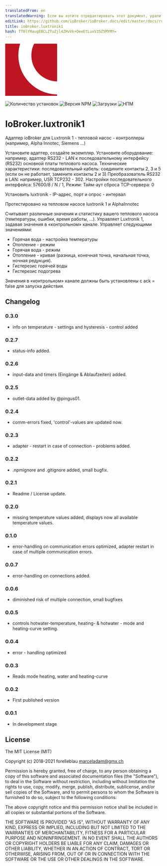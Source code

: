```yaml
---
translatedFrom: en
translatedWarning: Если вы хотите отредактировать этот документ, удалите поле «translationFrom», в противном случае этот документ будет снова автоматически переведен
editLink: https://github.com/ioBroker/ioBroker.docs/edit/master/docs/ru/adapterref/iobroker.luxtronik1/README.md
title: ioBroker.luxtronik1
hash: TT0lYMaugEBCLZTuZjl4ZHvVk+OeeEtLuxV35Z5MYMY=
---
```

![Логотип](../../../en/adapterref/iobroker.luxtronik1/admin/luxtronik1.png)

![Количество установок](http://iobroker.live/badges/luxtronik1-stable.svg)
![Версия NPM](http://img.shields.io/npm/v/iobroker.luxtronik1.svg)
![Загрузки](https://img.shields.io/npm/dm/iobroker.luxtronik1.svg)
![НПМ](https://nodei.co/npm/iobroker.luxtronik1.png?downloads=true)

# IoBroker.luxtronik1
Адаптер ioBroker для Luxtronik 1 - тепловой насос - контроллеры (например, Alpha Innotec, Siemens ...)

Установите адаптер, создайте экземпляр.
Установите оборудование: например, адаптер RS232 - LAN к последовательному интерфейсу (RS232) основной платы теплового насоса.
Технические характеристики: последовательный кабель: соедините контакты 2, 3 и 5 (если он не работает, замените контакты 2 и 3) Преобразователь RS232 в LAN: например, USR TCP232 - 302.
Настройки последовательного интерфейса: 57600/8 / N / 1, Режим: Тайм-аут сброса TCP-сервера: 0

Установить luxtronik - IP-адрес, порт и опрос - интервал

Протестировано на тепловом насосе luxtronik 1 и AlphaInnotec

Считывает различные значения и статистику вашего теплового насоса (температуры, ошибки, время работы, ...).
Управляет Luxtronik 1, задавая значения в «контрольном» канале. Управляет следующими значениями:

- Горячая вода - настройка температуры
- Отопление - режим
- Горячая вода - режим
- Отопление - кривая (разница, конечная точка, начальная точка, ночная редукция).
- Гистерезис горячей воды
- Гистерезис подогрева

Значения в «контрольном» канале должны быть установлены с ack = false для запуска действия.

## Changelog

### 0.3.0

- info on temperature - settings and hysteresis - control added

### 0.2.7

-   status-info added.

### 0.2.6

-   input-data and timers (Eingänge & Ablaufzeiten) added.

### 0.2.5

-   outlet-data added by @pingus01.

### 0.2.4

-   comm-errors fixed, 'control'-values are updated now.

### 0.2.3

-   adapter - restart in case of connection - problems added.

### 0.2.2

-   .npmignore and .gitignore added, small bugfix.

### 0.2.1

-   Readme / License update.

### 0.2.0

-   missing temperature values added, displays now all available temperature values.

### 0.1.0

-   error-handling on communication errors optimized, adapter restart in case of multiple communication errors.

### 0.0.7

-   error-handling on connections added.

### 0.0.6

-   diminished risk of multiple connection, small bugfixes

### 0.0.5

-   controls hotwater-temperature, heating- & hotwater - mode and heating-curve setting.

### 0.0.4

-   error - handling optimized

### 0.0.3

-   Reads mode heating, water and heating-curve

### 0.0.2

-   First published version

### 0.0.1

-   In development stage

## License

The MIT License (MIT)

Copyright (c) 2018-2021 forelleblau marceladam@gmx.ch

Permission is hereby granted, free of charge, to any person obtaining a copy
of this software and associated documentation files (the "Software"), to deal
in the Software without restriction, including without limitation the rights
to use, copy, modify, merge, publish, distribute, sublicense, and/or sell
copies of the Software, and to permit persons to whom the Software is
furnished to do so, subject to the following conditions:

The above copyright notice and this permission notice shall be included in
all copies or substantial portions of the Software.

THE SOFTWARE IS PROVIDED "AS IS", WITHOUT WARRANTY OF ANY KIND, EXPRESS OR
IMPLIED, INCLUDING BUT NOT LIMITED TO THE WARRANTIES OF MERCHANTABILITY,
FITNESS FOR A PARTICULAR PURPOSE AND NONINFRINGEMENT. IN NO EVENT SHALL THE
AUTHORS OR COPYRIGHT HOLDERS BE LIABLE FOR ANY CLAIM, DAMAGES OR OTHER
LIABILITY, WHETHER IN AN ACTION OF CONTRACT, TORT OR OTHERWISE, ARISING FROM,
OUT OF OR IN CONNECTION WITH THE SOFTWARE OR THE USE OR OTHER DEALINGS IN
THE SOFTWARE.